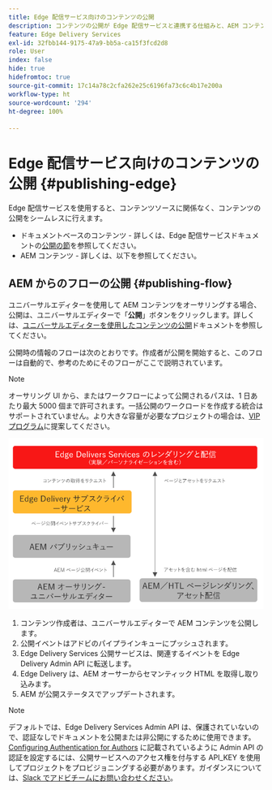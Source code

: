 ```yaml
---
title: Edge 配信サービス向けのコンテンツの公開
description: コンテンツの公開が Edge 配信サービスと連携する仕組みと、AEM コンテンツを Edge 配信サービスと共に公開する方法について説明します。
feature: Edge Delivery Services
exl-id: 32fbb144-9175-47a9-bb5a-ca15f3fcd2d8
role: User
index: false
hide: true
hidefromtoc: true
source-git-commit: 17c14a78c2cfa262e25c6196fa73c6c4b17e200a
workflow-type: ht
source-wordcount: '294'
ht-degree: 100%

---
```



# Edge 配信サービス向けのコンテンツの公開 {#publishing-edge}

Edge 配信サービスを使用すると、コンテンツソースに関係なく、コンテンツの公開をシームレスに行えます。

* ドキュメントベースのコンテンツ - 詳しくは、Edge 配信サービスドキュメントの[公開の節](/help/edge/docs/authoring.md)を参照してください。
* AEM コンテンツ - 詳しくは、以下を参照してください。

## AEM からのフローの公開 {#publishing-flow}

ユニバーサルエディターを使用して AEM コンテンツをオーサリングする場合、公開は、ユニバーサルエディターで「**公開**」ボタンをクリックします。詳しくは、[ユニバーサルエディターを使用したコンテンツの公開](/help/sites-cloud/authoring/universal-editor/publishing.md)ドキュメントを参照してください。

公開時の情報のフローは次のとおりです。作成者が公開を開始すると、このフローは自動的で、参考のためにそのフローがここで説明されています。

>[!NOTE]
>
>オーサリング UI から、またはワークフローによって公開されるパスは、1 日あたり最大 5000 個まで許可されます。一括公開のワークロードを作成する統合はサポートされていません。より大きな容量が必要なプロジェクトの場合は、[VIP プログラム](https://www.aem.live/vip/intake)に提案してください。

![AEM から Edge 配信サービスに公開する際の情報のフロー](assets/publishing-flow.png)

1. コンテンツ作成者は、ユニバーサルエディターで AEM コンテンツを公開します。
1. 公開イベントはアドビのパイプラインキューにプッシュされます。
1. Edge Delivery Services 公開サービスは、関連するイベントを Edge Delivery Admin API に転送します。
1. Edge Delivery は、AEM オーサーからセマンティック HTML を取得し取り込みます。
1. AEM が公開ステータスでアップデートされます。

>[!NOTE]
>
>デフォルトでは、Edge Delivery Services Admin API は、保護されていないので、認証なしでドキュメントを公開または非公開にするために使用できます。[Configuring Authentication for Authors](https://www.aem.live/docs/authentication-setup-authoring) に記載されているように Admin API の認証を設定するには、公開サービスへのアクセス権を付与する API_KEY を使用してプロジェクトをプロビジョニングする必要があります。ガイダンスについては、[Slack でアドビチームにお問い合わせください](/help/edge/docs/slack.md)。

